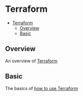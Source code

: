 # Terraform

- [Terraform](#terraform)
  - [Overview](#overview)
  - [Basic](#basic)

## Overview

An overview of [Terraform](overview.md)

## Basic

The basics of [how to use Terraform](basics.md)
